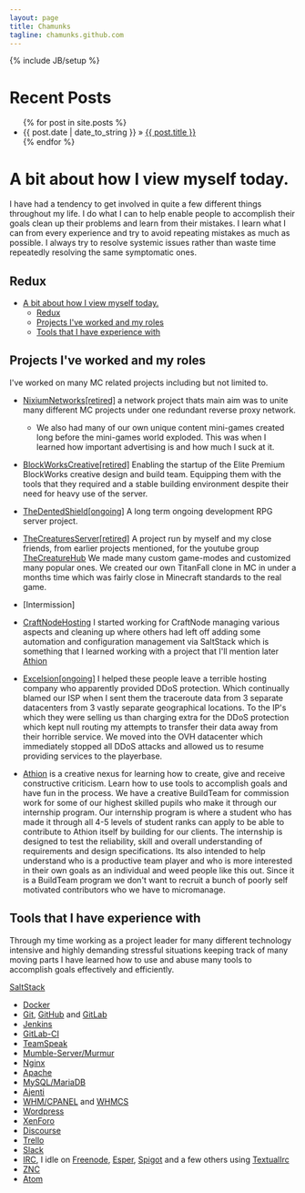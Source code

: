 ```yaml
---
layout: page
title: Chamunks
tagline: chamunks.github.com
---
```


{% include JB/setup %}

# Recent Posts
<ul class="posts">
  {% for post in site.posts %}
    <li><span>{{ post.date | date_to_string }}</span> &raquo; <a href="{{ BASE_PATH }}{{ post.url }}">{{ post.title }}</a></li>
  {% endfor %}
</ul>

# A bit about how I view myself today.
I have had a tendency to get involved in quite a few different things throughout my life.  I do what I can to help enable people to accomplish their goals clean up their problems and learn from their mistakes.  I learn what I can from every experience and try to avoid repeating mistakes as much as possible.  I always try to resolve systemic issues rather than waste time repeatedly resolving the same symptomatic ones.  

## Redux
<!-- TOC depth:6 withLinks:1 updateOnSave:1 -->

- [A bit about how I view myself today.](#a-bit-about-how-i-view-myself-today)
  - [Redux](#redux)
  - [Projects I've worked and my roles](#projects-ive-worked-and-my-roles)
  - [Tools that I have experience with](#tools-that-i-have-experience-with)
<!-- /TOC -->

## Projects I've worked and my roles
I've worked on many MC related projects including but not limited to.
- [NixiumNetworks[retired]](http://nixium.com) a network project thats main aim was to unite many different MC projects under one redundant reverse proxy network.
  - We also had many of our own unique content mini-games created long before the mini-games world exploded. This was when I learned how important advertising is and how much I suck at it.

- [BlockWorksCreative[retired]](https://www.youtube.com/watch?v=VDC1yv718W4) Enabling the startup of the Elite Premium BlockWorks creative design and build team.  Equipping them with the tools that they required and a stable building environment despite their need for heavy use of the server.
- [TheDentedShield[ongoing]](http://thedentedshield.com) A long term ongoing development RPG server project.
- [TheCreaturesServer[retired]](http://thecreaturehub.enjin.com/inactive) A project run by myself and my close friends, from earlier projects mentioned, for the youtube group [TheCreatureHub](https://www.youtube.com/watch?v=AZNPIsGT2MY) We made many custom game-modes and customized many popular ones.  We created our own TitanFall clone in MC in under a months time which was fairly close in Minecraft standards to the real game.
- [Intermission]
- [CraftNodeHosting](http://craftnodehosting.com/index.php) I started working for CraftNode managing various aspects and cleaning up where others had left off adding some automation and configuration management via SaltStack which is something that I learned working with a project that I'll mention later [Athion](http://athion.net)
- [Excelsion[ongoing]](http://excelsion.net) I helped these people leave a terrible hosting company who apparently provided DDoS protection.  Which continually blamed our ISP when I sent them the traceroute data from 3 separate datacenters from 3 vastly separate geographical locations.  To the IP's which they were selling us than charging extra for the DDoS protection which kept null routing my attempts to transfer their data away from their horrible service.  We moved into the OVH datacenter which immediately stopped all DDoS attacks and allowed us to resume providing services to the playerbase.
- [Athion](http://athion.net) is a creative nexus for learning how to create, give and receive constructive criticism.  Learn how to use tools to accomplish goals and have fun in the process.  We have a creative BuildTeam for commission work for some of our highest skilled pupils who make it through our internship program.  Our internship program is where a student who has made it through all 4-5 levels of student ranks can apply to be able to contribute to Athion itself by building for our clients.  The internship is designed to test the reliability, skill and overall understanding of requirements and design specifications.  Its also intended to help understand who is a productive team player and who is more interested in their own goals as an individual and weed people like this out.  Since it is a BuildTeam program we don't want to recruit a bunch of poorly self motivated contributors who we have to micromanage.  

## Tools that I have experience with
Through my time working as a project leader for many different technology intensive and highly demanding stressful situations keeping track of many moving parts I have learned how to use and abuse many tools to accomplish goals effectively and efficiently.  

[SaltStack](http://saltstack.com/community/)
- [Docker](https://www.docker.com)
- [Git](https://goo.gl/YBo1nx), [GitHub](https://github.com) and [GitLab](https://gitlab.com)
- [Jenkins](https://jenkins-ci.org)
- [GitLab-CI](https://about.gitlab.com/gitlab-ci/)
- [TeamSpeak](http://www.teamspeak.com)
- [Mumble-Server/Murmur](http://wiki.mumble.info/wiki/Main_Page)
- [Nginx](http://nginx.org)
- [Apache](http://www.apache.org)
- [MySQL/MariaDB](https://mariadb.com)
- [Ajenti](http://ajenti.org)
- [WHM/CPANEL](http://cpanel.com/products/) and [WHMCS](http://www.whmcs.com)
- [Wordpress](https://wordpress.org)
- [XenForo](https://xenforo.com)
- [Discourse](http://www.discourse.org)
- [Trello](https://trello.com)
- [Slack](https://slack.com)
- [IRC](https://en.wikipedia.org/wiki/Internet_Relay_Chat), I idle on [Freenode](https://freenode.net), [Esper](http://esper.net), [Spigot](http://irc.spi.gt) and a few others using [TextualIrc](https://www.codeux.com/textual/)
- [ZNC](http://wiki.znc.in/ZNC)
- [Atom](https://atom.io)
